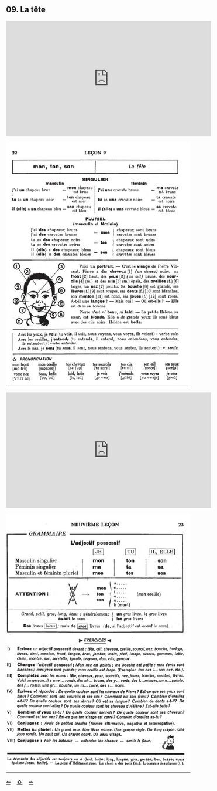 ## 09. La tête

<iframe width="560" height="315" src="https://www.youtube.com/embed/2LjQZgGM4Yk" frameborder="0" allow="accelerometer; autoplay; encrypted-media; gyroscope; picture-in-picture" allowfullscreen></iframe>

![09A](img/09A.JPG)

<iframe width="560" height="315" src="https://www.youtube.com/embed/LRnpaDCNv7A" frameborder="0" allow="accelerometer; autoplay; encrypted-media; gyroscope; picture-in-picture" allowfullscreen></iframe>

![09B](img/09B.JPG)

<p style='font-weight:bolder'>
  <a href='08.html' title='Önceki sayfa'>⇦</a>&emsp;
  <a href='..' title='Ana sayfa'>⇧</a>&emsp;
  <a href='10.html' title='Sonraki sayfa'>⇨</a>
</p>